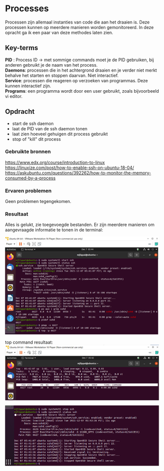 # Processes
Processen zijn allemaal instanties van code die aan het draaien is. Deze processen kunnen op meerdere manieren worden gemonitoreerd. In deze opracht ga ik een paar van deze methodes laten zien.

## Key-terms
**PID** : Process ID -> met sommige commands moet je de PID gebruiken, bij anderen gebruikt je de naam van het process.  
**Daemons**: processen die in het achtergrond draaien en je verder niet merkt behalve het starten en stoppen daarvan. Niet interactief.  
**Service**: processen die reageren op verzoeken van programmas. Deze kunnen interactief zijn.  
**Programs**: een programma wordt door een user gebruikt, zoals bijvoorbeeld vi editor.  

## Opdracht
- start de ssh daemon
- laat de PID van de ssh daemon tonen
- laat zien hoeveel gehuigen dit process gebruikt
- stop of "kill" dit process

### Gebruikte bronnen
https://www.edx.org/course/introduction-to-linux
https://linuxize.com/post/how-to-enable-ssh-on-ubuntu-18-04/
https://askubuntu.com/questions/392262/how-to-monitor-the-memory-consumed-by-a-process

### Ervaren problemen
Geen problemen tegengekomen.

### Resultaat
Alles is gelukt, zie toegevoegde bestanden. Er zijn meerdere manieren om aangevraagde informatie te tonen in de terminal:

![processes](../00_includes/lnx-07.1.png)  

top command resultaat:  
![topgrep](../00_includes/lnx-07.2.png)  

![processstopped](../00_includes/lnx-07.3.png)
